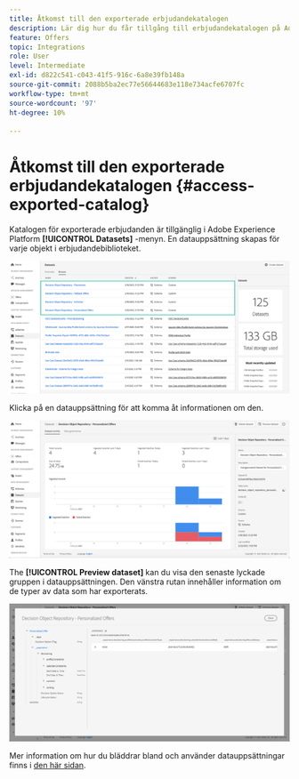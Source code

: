 ```yaml
---
title: Åtkomst till den exporterade erbjudandekatalogen
description: Lär dig hur du får tillgång till erbjudandekatalogen på Adobe Experience Platform när den har exporterats
feature: Offers
topic: Integrations
role: User
level: Intermediate
exl-id: d822c541-c043-41f5-916c-6a8e39fb148a
source-git-commit: 2088b5ba2ec77e56644683e118e734acfe6707fc
workflow-type: tm+mt
source-wordcount: '97'
ht-degree: 10%

---
```


# Åtkomst till den exporterade erbjudandekatalogen {#access-exported-catalog}

Katalogen för exporterade erbjudanden är tillgänglig i Adobe Experience Platform **[!UICONTROL Datasets]** -menyn. En datauppsättning skapas för varje objekt i erbjudandebiblioteket.

![](../../assets/datasets-list.png)

Klicka på en datauppsättning för att komma åt informationen om den.

![](../../assets/dataset-activity.png)

The **[!UICONTROL Preview dataset]** kan du visa den senaste lyckade gruppen i datauppsättningen. Den vänstra rutan innehåller information om de typer av data som har exporterats.

![](../../assets/dataset-preview.png)

Mer information om hur du bläddrar bland och använder datauppsättningar finns i [den här sidan](../../start/get-started-datasets.md).
